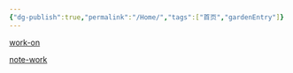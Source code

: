 ```yaml
---
{"dg-publish":true,"permalink":"/Home/","tags":["首页","gardenEntry"]}
---
```



[work-on](work-on.md)

[note-work](note-work.md)

